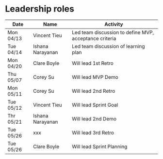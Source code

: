# Leadership roles

| Date      | Name             | Activity                                               |
| --------- | ---------------- | ------------------------------------------------------ |
| Mon 04/13 | Vincent Tieu     | Led team discussion to define MVP, acceptance criteria |
| Tue 04/14 | Ishana Narayanan | Led team discussion of learning plan                   |
| Mon 04/20 | Clare Boyle      | Will lead 1st Retro                                    |
| Thu 05/07 | Corey Su         | Will lead MVP Demo                                     |
| Mon 05/11 | Corey Su         | Will lead 2nd Retro                                    |
| Tue 05/12 | Vincent Tieu     | Will lead Sprint Goal                                  |
| Thr 05/21 | Ishana Narayanan | Will lead 2nd Demo                                     |
| Tue 05/26 | xxx              | Will lead 3rd Retro                                    |
| Tue 05/26 | Clare Boyle      | Will lead Sprint Planning                              |
